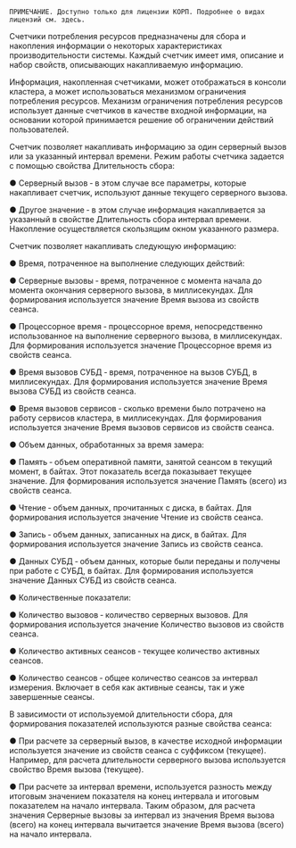     ПРИМЕЧАНИЕ. Доступно только для лицензии КОРП. Подробнее о видах лицензий см. здесь.

Счетчики потребления ресурсов предназначены для сбора и накопления информации о некоторых характеристиках производительности системы. Каждый счетчик имеет имя, описание и набор свойств, описывающих накапливаемую информацию.

Информация, накопленная счетчиками, может отображаться в консоли кластера, а может использоваться механизмом ограничения потребления ресурсов. Механизм ограничения потребления ресурсов использует данные счетчиков в качестве входной информации, на основании которой принимается решение об ограничении действий пользователей.

Счетчик позволяет накапливать информацию за один серверный вызов или за указанный интервал времени. Режим работы счетчика задается с помощью свойства Длительность сбора:

● Серверный вызов ‑ в этом случае все параметры, которые накапливает счетчик, используют данные текущего серверного вызова.

● Другое значение ‑ в этом случае информация накапливается за указанный в свойстве Длительность сбора интервал времени. Накопление осуществляется скользящим окном указанного размера.

Счетчик позволяет накапливать следующую информацию:

● Время, потраченное на выполнение следующих действий:

● Серверные вызовы ‑ время, потраченное с момента начала до момента окончания серверного вызова, в миллисекундах. Для формирования используется значение Время вызова из свойств сеанса.

● Процессорное время ‑ процессорное время, непосредственно использованное на выполнение серверного вызова, в миллисекундах. Для формирования используется значение Процессорное время из свойств сеанса.

● Время вызовов СУБД ‑ время, потраченное на вызов СУБД, в миллисекундах. Для формирования используется значение Время вызова СУБД из свойств сеанса.

● Время вызовов сервисов ‑ сколько времени было потрачено на работу сервисов кластера, в миллисекундах. Для формирования используется значение Время вызовов сервисов из свойств сеанса.

● Объем данных, обработанных за время замера:

● Память ‑ объем оперативной памяти, занятой сеансом в текущий момент, в байтах. Этот показатель всегда показывает текущее значение. Для формирования используется значение Память (всего) из свойств сеанса.

● Чтение ‑ объем данных, прочитанных с диска, в байтах. Для формирования используется значение Чтение из свойств сеанса.

● Запись ‑ объем данных, записанных на диск, в байтах. Для формирования используется значение Запись из свойств сеанса.

● Данных СУБД ‑ объем данных, которые были переданы и получены при работе с СУБД, в байтах. Для формирования используется значение Данных СУБД из свойств сеанса.

● Количественные показатели:

● Количество вызовов ‑ количество серверных вызовов. Для формирования используется значение Количество вызовов из свойств сеанса.

● Количество активных сеансов ‑ текущее количество активных сеансов.

● Количество сеансов ‑ общее количество сеансов за интервал измерения. Включает в себя как активные сеансы, так и уже завершенные сеансы.

В зависимости от используемой длительности сбора, для формирования показателей используются разные свойства сеанса:

● При расчете за серверный вызов, в качестве исходной информации используется значение из свойств сеанса с суффиксом (текущее). Например, для расчета длительности серверного вызова используется свойство Время вызова (текущее).

● При расчете за интервал времени, используется разность между итоговым значением показателя на конец интервала и итоговым показателем на начало интервала. Таким образом, для расчета значения Серверные вызовы за интервал из значения Время вызова (всего) на конец интервала вычитается значение Время вызова (всего) на начало интервала.